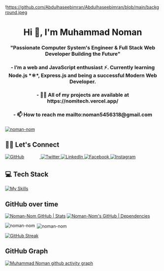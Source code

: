 !https://github.com/Abdulhaseebimran/Abdulhaseebimran/blob/main/background.jpeg


<h4 align="center">
  
<h1 align="center">Hi 👋, I'm Muhammad Noman</h1>
<h3 align="center">"Passionate Computer System's Engineer &  Full Stack Web Developer Building the Future"</h3>
 
<h3 align="center">-   I’m a web and JavaScript enthusiast ⚡. Currently learning Node.js *⚛*, Express.js and being a successful Modern Web Developer. </h3>

<h3 align="center">-  👨‍💻 All of my projects are available at https://nomitech.vercel.app/  <h3/>

<h3 align="center">-  📫 How to reach me mailto:noman5456318@gmail.com  <h3/>


</h4> 
<p align="left"> <a href="https://github.com/ryo-ma/github-profile-trophy"><img src="https://github-profile-trophy.vercel.app/?username=noman-nom" alt="noman-nom" /></a> </p>


## 🤝🏻 Let's Connect
<div align="left">
<a href="https://github.com/Noman-Nom" target="_blank">
<img src="https://img.shields.io/badge/github-%2324292e.svg?&style=for-the-badge&logo=github&logoColor=white" alt="GitHub" style="margin-bottom: 5px; margin-right: 50px;" />
</a>
<a href="https://twitter.com/i/flow/login?redirect_after_login=%2FNomiTechh" target="_blank">
<img src="https://img.shields.io/badge/twitter-%2300acee.svg?&style=for-the-badge&logo=twitter&logoColor=white" alt="Twitter" style="margin-bottom: 5px;" />
</a>
<a href="https://www.linkedin.com/in/muhammad-noman-770825277/" target="_blank">
<img src="https://img.shields.io/badge/linkedin-%231E77B5.svg?&style=for-the-badge&logo=linkedin&logoColor=white" alt="LinkedIn" style="margin-bottom: 5px;" />
</a>
<a href="https://www.facebook.com/muhammadnoman.awan.73?mibextid=ZbWKwL" target="_blank">
<img src="https://img.shields.io/badge/facebook-%232E87FB.svg?&style=for-the-badge&logo=facebook&logoColor=white" alt="Facebook" style="margin-bottom: 5px;" />
</a>
<a href="https://www.instagram.com/nomitechh/?utm_source=qr&igshid=OGIxMTE0OTdkZA%3D%3D" target="_blank">
<img src="https://img.shields.io/badge/instagram-%23000000.svg?&style=for-the-badge&logo=instagram&logoColor=white" alt="Instagram" style="margin-bottom: 5px;" />
</a> 
</div>

## 💻 Tech Stack
[![My Skills](https://skillicons.dev/icons?i=js,html,css,scss,sass,react,nodejs,expressjs,postgresql,bootstrap,cpp,matlab,docker,fastapi,firebase,git,github,gitlab,materialui,mysql,nextjs,raspberrypi,threejs,vercel,vite,redux)](https://skillicons.dev)

 
## GitHub over time
[![Noman-Nom GitHub | Stats](https://stats.quine.sh/Noman-Nom/github?theme=light)](https://quine.sh)
[![Noman-Nom's GitHub | Dependencies](https://stats.quine.sh/Noman-Nom/dependencies?theme=light)](https://quine.sh?utm_source=widgets&utm_campaign=Noman-Nom)
<p><img align="left" src="https://github-readme-stats.vercel.app/api/top-langs?username=noman-nom&show_icons=true&locale=en&layout=compact" alt="noman-nom" /></p>
<p>&nbsp;<img align="center" src="https://github-readme-stats.vercel.app/api?username=noman-nom&show_icons=true&locale=en" alt="noman-nom" /></p>
<p><img align="center" 

[![GitHub Streak](https://streak-stats.demolab.com/?user=Noman-Nom)](https://git.io/streak-stats)
     
## GitHub Graph

[![Muhammad Noman github activity graph](https://github-readme-activity-graph.vercel.app/graph?username=Noman-Nom&theme=react-dark)](https://github.com/Noman-Nom/github-readme-activity-graph)

 
